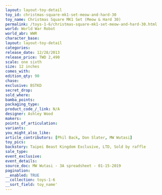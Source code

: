 ```yaml
---
layout: layout-toy-detail 
toy_id: christmas-square-mk1-set-meow-and-hard-30
toy_name: Christmas Square MK1 Set (Meow & Hard 30)
permalink: /toys-1-6/christmas-square-mk1-set-meow-and-hard-30.html
world: World War Robot
world_abr: WWR
character_base: 
layout: layout-toy-detail
categories: 
release_date: 12/28/2013
release_price: TWD 2,490
scale: one sixth
size: 12 inches
comes_with: 
edition_qty: 90
chase: 
exclusive: BSTKD
secret_drop: 
sold_where: 
bamba_points: 
packaging_type: 
product_code_/_link: N/A
designer: Ashley Wood
makers: 
points_of_articulation: 
variants: 
you_might_also_like: 
article_contributors: [Phil Back, Don Slater, MW Wutasi]
toy_pics: 
backstory: Taipei Beast Kingdom Exclusive, LTD, Sold by raffle
sale_type: 
event_exclusive: 
event_details: 
source_doc: MW Wutasi - 3A spreadsheet - 01-15-2019
pagination: 
__enabled: TRUE
__collection: toys-1-6
__sort_field: toy_name'
---
```

